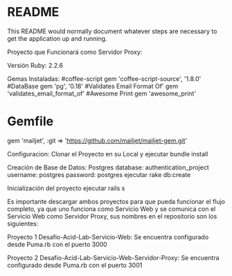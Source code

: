 # README

This README would normally document whatever steps are necessary to get the
application up and running.

Proyecto que Funcionará como Servidor Proxy:

Versión Ruby:
2.2.6

Gemas Instaladas:
#coffee-script
gem 'coffee-script-source', '1.8.0'
#DataBase
gem 'pg', '0.18'
#Validates Email Format Of'
gem 'validates_email_format_of'
#Awesome Print
gem 'awesome_print'
# Gemfile
gem 'mailjet', :git => 'https://github.com/mailjet/mailjet-gem.git'

Configuracion:
Clonar el Proyecto en su Local y ejecutar bundle install

Creación de Base de Datos:
  Postgres
  database: authentication_project
  username: postgres
  password: postgres
ejecutar rake db:create

Inicialización del proyecto
ejecutar rails s

Es importante descargar ambos proyectos para que pueda funcionar el flujo completo, ya que uno funciona como Servicio Web y se comunica con el Servicio Web como Servidor Proxy, sus nombres en el repositorio son los siguientes:

Proyecto 1
Desafio-Acid-Lab-Servicio-Web: Se encuentra configurado desde Puma.rb con el puerto 3000

Proyecto 2
Desafio-Acid-Lab-Servicio-Web-Servidor-Proxy: Se encuentra configurado desde Puma.rb con el puerto 3001

